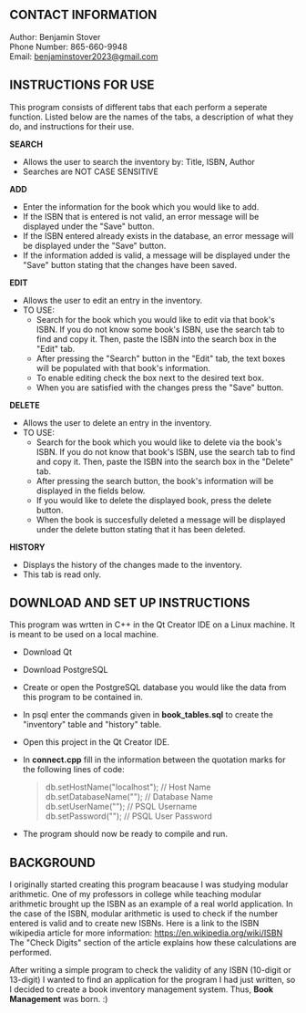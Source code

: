 ## CONTACT INFORMATION
Author: Benjamin Stover  
Phone Number: 865-660-9948  
Email: benjaminstover2023@gmail.com  


## INSTRUCTIONS FOR USE
This program consists of different tabs that each perform a 
seperate function. Listed below are the names of the tabs, a description
of what they do, and instructions for their use. 

**SEARCH**
- Allows the user to search the inventory by: Title, ISBN, Author
- Searches are NOT CASE SENSITIVE

**ADD**
- Enter the information for the book which you would like to add.
- If the ISBN that is entered is not valid, an error message will be
  displayed under the "Save" button.
- If the ISBN entered already exists in the database, an error message
  will be displayed under the "Save" button.
- If the information added is valid, a message will be
  displayed under the "Save" button stating that the 
  changes have been saved. 

**EDIT**
- Allows the user to edit an entry in the inventory.
- TO USE: 
   - Search for the book which you would like to edit 
     via that book's ISBN. If you do not know some book's
     ISBN, use the search tab to find and copy it. Then,
     paste the ISBN into the search box in the "Edit" tab.
   - After pressing the "Search" button in the "Edit" tab, 
     the text boxes will be populated with that book's
     information.
   - To enable editing check the box next to the desired text box. 
   - When you are satisfied with the changes press the "Save" button.

**DELETE**
- Allows the user to delete an entry in the inventory.
- TO USE: 
   - Search for the book which you would like to delete
     via the book's ISBN. If you do not know that book's 
     ISBN, use the search tab to find and copy it. Then,
     paste the ISBN into the search box in the "Delete" tab.
   - After pressing the search button, the book's information
     will be displayed in the fields below.
   - If you would like to delete the displayed book, 
     press the delete button.
   - When the book is succesfully deleted a message will be
     displayed under the delete button stating that it has
     been deleted.   

**HISTORY**
- Displays the history of the changes made to the inventory. 
- This tab is read only. 


## DOWNLOAD AND SET UP INSTRUCTIONS
This program was wrtten in C++ in the Qt Creator IDE on a Linux machine.
It is meant to be used on a local machine.  
- Download Qt
- Download PostgreSQL
- Create or open the PostgreSQL database you would like the data
  from this program to be contained in. 
- In psql enter the commands given in **book_tables.sql** to create 
  the "inventory" table and "history" table.
- Open this project in the Qt Creator IDE.
- In **connect.cpp** fill in the information between the
  quotation marks for the following lines of code:
  
   > db.setHostName("localhost");        // Host Name  
   > db.setDatabaseName("");             // Database Name  
   > db.setUserName("");                 // PSQL Username  
   > db.setPassword("");                 // PSQL User Password  

- The program should now be ready to compile and run.

## BACKGROUND
I originally started creating this program beacause I was studying
modular arithmetic. One of my professors in college while teaching
modular arithmetic brought up the ISBN as an example of a real world 
application. In the case of the ISBN, modular arithmetic is used
to check if the number entered is valid and to create new ISBNs. 
Here is a link to the ISBN wikipedia article for more information: 
https://en.wikipedia.org/wiki/ISBN  
The "Check Digits" section of the article explains how these calculations are
performed. 

After writing a simple program to check the validity of any ISBN (10-digit or 13-digit) 
I wanted to find an application for the program I had just written, so I decided
to create a book inventory management system. Thus, **Book Management** was born. :)


